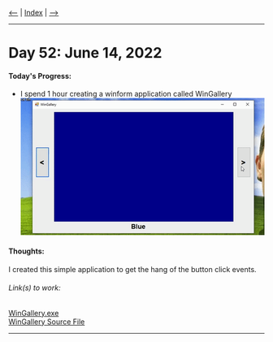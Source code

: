 [<--](../Days/Day51.md) | [Index](../README.md) | [-->](../Days/Day53.md)
____
# Day 52: June 14, 2022
#### Today's Progress:
- I spend 1 hour creating a winform application called WinGallery<br>
![WinGalleryDEMO.gif](../Attachments-DOC/WinGalleryDEMO.gif)

#### Thoughts:
I created this simple application to get the hang of  the button click events.

###### Link(s) to work:
[WinGallery.exe](../Attachments-DOC/WinGallery_Source_File/bin/Debug/WinGallery.exe)<br>
[WinGallery Source File](../Attachments-DOC/WinGallery_Source_File)
___
